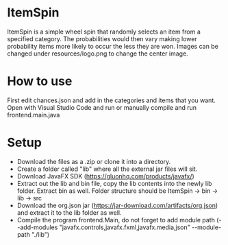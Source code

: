 # ItemSpin
ItemSpin is a simple wheel spin that randomly selects an item from a specified
category. The probabilities would then vary making lower probability items
more likely to occur the less they are won.
Images can be changed under resources/logo.png to change the center image.
# How to use
First edit chances.json and add in the categories and items that you want.
Open with Visual Studio Code and run or manually compile and run frontend.main.java

# Setup
- Download the files as a .zip or clone it into a directory.
- Create a folder called "lib" where all the external jar files will sit.
- Download JavaFX SDK (https://gluonhq.com/products/javafx/)
- Extract out the lib and bin file, copy the lib contents into the newly
lib folder. Extract bin as well.
Folder structure should be 
ItemSpin
    -> bin
    -> lib
    -> src
- Download the org.json jar (https://jar-download.com/artifacts/org.json) and 
extract it to the lib folder as well.
- Compile the program frontend.Main, do not forget to add module path
(--add-modules "javafx.controls,javafx.fxml,javafx.media,json" --module-path "./lib")
